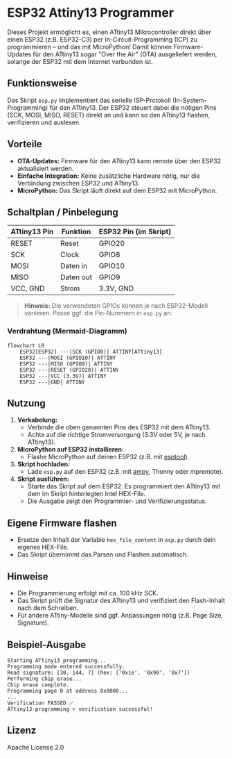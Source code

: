 # ESP32 Attiny13 Programmer

Dieses Projekt ermöglicht es, einen ATtiny13 Mikrocontroller direkt über einen ESP32 (z.B. ESP32-C3) per In-Circuit-Programming (ICP) zu programmieren – und das mit MicroPython! Damit können Firmware-Updates für den ATtiny13 sogar "Over the Air" (OTA) ausgeliefert werden, solange der ESP32 mit dem Internet verbunden ist.

## Funktionsweise

Das Skript `esp.py` implementiert das serielle ISP-Protokoll (In-System-Programming) für den ATtiny13. Der ESP32 steuert dabei die nötigen Pins (SCK, MOSI, MISO, RESET) direkt an und kann so den ATtiny13 flashen, verifizieren und auslesen.

## Vorteile
- **OTA-Updates:** Firmware für den ATtiny13 kann remote über den ESP32 aktualisiert werden.
- **Einfache Integration:** Keine zusätzliche Hardware nötig, nur die Verbindung zwischen ESP32 und ATtiny13.
- **MicroPython:** Das Skript läuft direkt auf dem ESP32 mit MicroPython.

## Schaltplan / Pinbelegung

| ATtiny13 Pin | Funktion | ESP32 Pin (im Skript) |
|-------------|----------|-----------------------|
| RESET       | Reset    | GPIO20                |
| SCK         | Clock    | GPIO8                 |
| MOSI        | Daten in | GPIO10                |
| MISO        | Daten out| GPIO9                 |
| VCC, GND    | Strom    | 3.3V, GND             |

> **Hinweis:** Die verwendeten GPIOs können je nach ESP32-Modell variieren. Passe ggf. die Pin-Nummern in `esp.py` an.

### Verdrahtung (Mermaid-Diagramm)

```mermaid
flowchart LR
    ESP32[ESP32] ---|SCK (GPIO8)| ATTINY[ATtiny13]
    ESP32 ---|MOSI (GPIO10)| ATTINY
    ESP32 ---|MISO (GPIO9)| ATTINY
    ESP32 ---|RESET (GPIO20)| ATTINY
    ESP32 ---|VCC (3.3V)| ATTINY
    ESP32 ---|GND| ATTINY
```

## Nutzung
1. **Verkabelung:**
   - Verbinde die oben genannten Pins des ESP32 mit dem ATtiny13.
   - Achte auf die richtige Stromversorgung (3.3V oder 5V, je nach ATtiny13).
2. **MicroPython auf ESP32 installieren:**
   - Flashe MicroPython auf deinen ESP32 (z.B. mit [esptool](https://micropython.org/download/esp32/)).
3. **Skript hochladen:**
   - Lade `esp.py` auf den ESP32 (z.B. mit [ampy](https://github.com/scientifichackers/ampy), Thonny oder mpremote).
4. **Skript ausführen:**
   - Starte das Skript auf dem ESP32. Es programmiert den ATtiny13 mit dem im Skript hinterlegten Intel HEX-File.
   - Die Ausgabe zeigt den Programmier- und Verifizierungsstatus.

## Eigene Firmware flashen
- Ersetze den Inhalt der Variable `hex_file_content` in `esp.py` durch dein eigenes HEX-File.
- Das Skript übernimmt das Parsen und Flashen automatisch.

## Hinweise
- Die Programmierung erfolgt mit ca. 100 kHz SCK.
- Das Skript prüft die Signatur des ATtiny13 und verifiziert den Flash-Inhalt nach dem Schreiben.
- Für andere ATtiny-Modelle sind ggf. Anpassungen nötig (z.B. Page Size, Signature).

## Beispiel-Ausgabe
```
Starting ATtiny13 programming...
Programming mode entered successfully.
Read signature: [30, 144, 7] (hex: ['0x1e', '0x90', '0x7'])
Performing chip erase...
Chip erase complete.
Programming page 0 at address 0x0000...
...
Verification PASSED ✅
ATtiny13 programming + verification successful!
```

## Lizenz
Apache License 2.0




